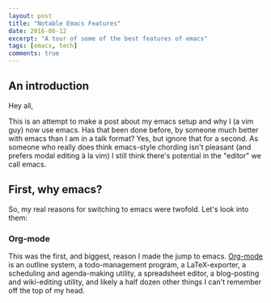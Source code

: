 ```yaml
---
layout: post
title: "Notable Emacs Features"
date: 2016-06-12
excerpt: "A tour of some of the best features of emacs"
tags: [emacs, tech]
comments: true
---
```


## An introduction

Hey all,

This is an attempt to make a post about my emacs setup and why I (a
vim guy) now use emacs.  Has that been done before, by someone much
better with emacs than I am in a talk format?  Yes, but ignore that
for a second.  As someone who really does think emacs-style chording
isn't pleasant (and prefers modal editing à la vim) I still think
there's potential in the "editor" we call emacs.

## First, why emacs?

So, my real reasons for switching to emacs were twofold.  Let's look
into them:

### Org-mode

This was the first, and biggest, reason I made the jump to emacs.
[Org-mode](http://orgmode.org/worg/) is an outline system, a
todo-management program, a LaTeX-exporter, a scheduling and
agenda-making utility, a spreadsheet editor, a blog-posting and
wiki-editing utility, and likely a half dozen other things I can't
remember off the top of my head.
